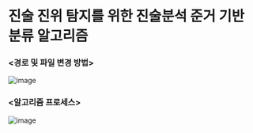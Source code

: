 # 진술 진위 탐지를 위한 진술분석 준거 기반 분류 알고리즘

### <경로 및 파일 변경 방법>
![image](https://user-images.githubusercontent.com/69185594/211205147-29c86bcd-2c00-4536-982e-9d13d24ca485.png)

### <알고리즘 프로세스>
![image](https://user-images.githubusercontent.com/69185594/211205228-058db37b-1919-41be-8d20-1bedc51f87ce.png)
